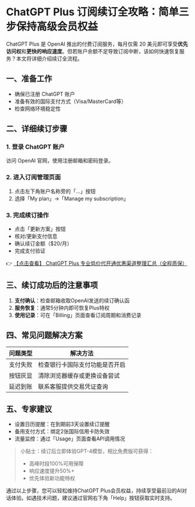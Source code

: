 # ChatGPT Plus 订阅续订全攻略：简单三步保持高级会员权益

ChatGPT Plus 是 OpenAI 推出的付费订阅服务，每月仅需 20 美元即可享受**优先访问权**和**更快的响应速度**。但若账户余额不足导致订阅中断，该如何快速恢复服务？本文将详细介绍续订全流程。

## 一、准备工作
- 确保已注册 ChatGPT 账户
- 准备有效的国际支付方式（Visa/MasterCard等）
- 检查网络环境稳定性

## 二、详细续订步骤

### 1. 登录 ChatGPT 账户
访问 OpenAI 官网，使用注册邮箱和密码登录。

### 2. 进入订阅管理页面
1. 点击左下角账户名称旁的「...」按钮
2. 选择「My plan」→「Manage my subscription」

### 3. 完成续订操作
- 点击「更新方案」按钮
- 核对/更新支付信息
- 确认续订金额（$20/月）
- 完成支付验证

👉 [【点击查看】 ChatGPT Plus 专业低价代开通优惠渠道整理汇总（全程质保）](https://bit.ly/DaiKai)

## 三、续订成功后的注意事项
1. **支付确认**：检查邮箱收取OpenAI发送的续订确认函
2. **服务恢复**：通常5分钟内即可恢复Plus特权
3. **使用记录**：可在「Billing」页面查看订阅周期和消费记录

## 四、常见问题解决方案
| 问题类型 | 解决方法 |
|---------|----------|
| 支付失败 | 检查银行卡国际支付功能是否开启 |
| 按钮灰显 | 清除浏览器缓存或更换设备尝试 |
| 延迟到账 | 联系客服提供交易凭证查询 |

## 五、专家建议
- 设置日历提醒：在到期前3天设置续订提醒
- 备用支付方式：绑定2张国际信用卡防失效
- 流量监控：通过「Usage」页面查看API调用情况

> 小贴士：续订后立即体验GPT-4模型，相比免费版可获得：
> - 高峰时段100%可用保障
> - 响应速度提升50%+
> - 优先体验新功能特权

通过以上步骤，您可以轻松维持ChatGPT Plus会员权益，持续享受最前沿的AI对话体验。如遇技术问题，建议通过官网右下角「Help」按钮获取实时支持。
